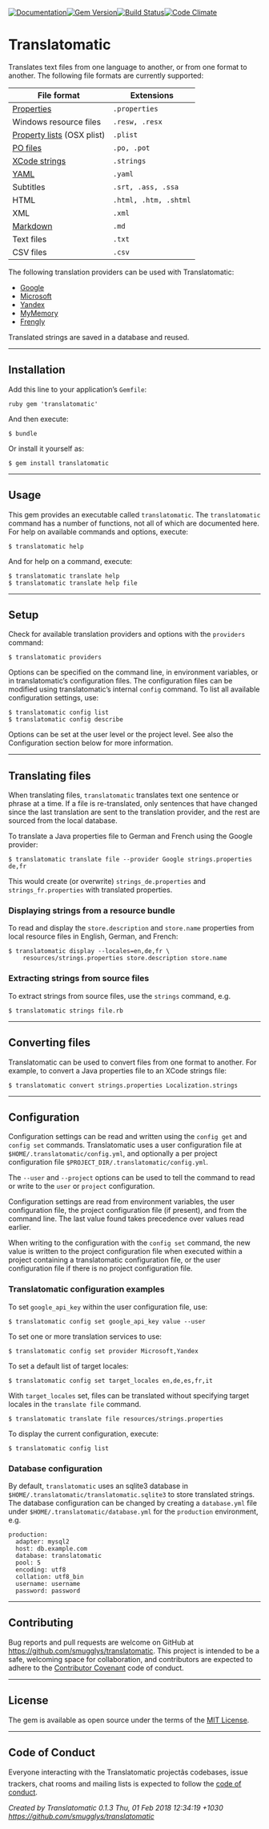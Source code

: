 [![Documentation](http://img.shields.io/badge/yard-docs-blue.svg)](http://www.rubydoc.info/gems/translatomatic)[![Gem Version](https://badge.fury.io/rb/translatomatic.svg)](https://badge.fury.io/rb/translatomatic)[![Build Status](https://travis-ci.org/smugglys/translatomatic.svg?branch=master)](https://travis-ci.org/smugglys/translatomatic)[![Code Climate](https://codeclimate.com/github/smugglys/translatomatic.svg)](https://codeclimate.com/github/smugglys/translatomatic)

# Translatomatic

Translates text files from one language to another, or from one format to another. The following file formats are currently supported:

| File format | Extensions |
| --- | --- |
| [Properties](https://en.wikipedia.org/wiki/.properties) | `.properties` |
| Windows resource files | `.resw, .resx` |
| [Property lists](https://en.wikipedia.org/wiki/Property_list) (OSX plist) | `.plist` |
| [PO files](https://www.gnu.org/software/gettext/manual/html_node/PO-Files.html) | `.po, .pot` |
| [XCode strings](https://developer.apple.com/library/content/documentation/Cocoa/Conceptual/LoadingResources/Strings/Strings.html) | `.strings` |
| [YAML](http://yaml.org/) | `.yaml` |
| Subtitles | `.srt, .ass, .ssa` |
| HTML | `.html, .htm, .shtml` |
| XML | `.xml` |
| [Markdown](https://en.wikipedia.org/wiki/Markdown) | `.md` |
| Text files | `.txt` |
| CSV files | `.csv` |

The following translation providers can be used with Translatomatic:

- [Google](https://cloud.google.com/translate/)
- [Microsoft](https://www.microsoft.com/en-us/translator/translatorapi.aspx)
- [Yandex](https://tech.yandex.com/translate/)
- [MyMemory](https://mymemory.translated.net/doc/)
- [Frengly](http://www.frengly.com/api)

Translated strings are saved in a database and reused.

* * *

## Installation

Add this line to your application’s `Gemfile`:

`ruby
gem 'translatomatic'
`

And then execute:

    $ bundle

Or install it yourself as:

    $ gem install translatomatic

* * *

## Usage

This gem provides an executable called `translatomatic`. The `translatomatic` command has a number of functions, not all of which are documented here. For help on available commands and options, execute:

    $ translatomatic help

And for help on a command, execute:

    $ translatomatic translate help
    $ translatomatic translate help file

* * *

## Setup

Check for available translation providers and options with the `providers` command:

    $ translatomatic providers

Options can be specified on the command line, in environment variables, or in translatomatic’s configuration files. The configuration files can be modified using translatomatic’s internal `config` command. To list all available configuration settings, use:

    $ translatomatic config list
    $ translatomatic config describe

Options can be set at the user level or the project level. See also the Configuration section below for more information.

* * *

## Translating files

When translating files, `translatomatic` translates text one sentence or phrase at a time. If a file is re-translated, only sentences that have changed since the last translation are sent to the translation provider, and the rest are sourced from the local database.

To translate a Java properties file to German and French using the Google provider:

    $ translatomatic translate file --provider Google strings.properties de,fr

This would create (or overwrite) `strings_de.properties` and `strings_fr.properties` with translated properties.

### Displaying strings from a resource bundle

To read and display the `store.description` and `store.name` properties from local resource files in English, German, and French:

    $ translatomatic display --locales=en,de,fr \
        resources/strings.properties store.description store.name

### Extracting strings from source files

To extract strings from source files, use the `strings` command, e.g.

    $ translatomatic strings file.rb

* * *

## Converting files

Translatomatic can be used to convert files from one format to another. For example, to convert a Java properties file to an XCode strings file:

    $ translatomatic convert strings.properties Localization.strings

* * *

## Configuration

Configuration settings can be read and written using the `config get` and `config set` commands. Translatomatic uses a user configuration file at `$HOME/.translatomatic/config.yml`, and optionally a per project configuration file `$PROJECT_DIR/.translatomatic/config.yml`.

The `--user` and `--project` options can be used to tell the command to read or write to the `user` or `project` configuration.

Configuration settings are read from environment variables, the user configuration file, the project configuration file (if present), and from the command line. The last value found takes precedence over values read earlier.

When writing to the configuration with the `config set` command, the new value is written to the project configuration file when executed within a project containing a translatomatic configuration file, or the user configuration file if there is no project configuration file.

### Translatomatic configuration examples

To set `google_api_key` within the user configuration file, use:

    $ translatomatic config set google_api_key value --user

To set one or more translation services to use:

    $ translatomatic config set provider Microsoft,Yandex

To set a default list of target locales:

    $ translatomatic config set target_locales en,de,es,fr,it

With `target_locales` set, files can be translated without specifying target locales in the `translate file` command.

    $ translatomatic translate file resources/strings.properties

To display the current configuration, execute:

    $ translatomatic config list

### Database configuration

By default, `translatomatic` uses an sqlite3 database in `$HOME/.translatomatic/translatomatic.sqlite3` to store translated strings. The database configuration can be changed by creating a `database.yml` file under `$HOME/.translatomatic/database.yml` for the `production` environment, e.g.

    production:
      adapter: mysql2
      host: db.example.com
      database: translatomatic
      pool: 5
      encoding: utf8
      collation: utf8_bin
      username: username
      password: password

* * *

## Contributing

Bug reports and pull requests are welcome on GitHub at https://github.com/smugglys/translatomatic. This project is intended to be a safe, welcoming space for collaboration, and contributors are expected to adhere to the [Contributor Covenant](http://contributor-covenant.org) code of conduct.

* * *

## License

The gem is available as open source under the terms of the [MIT License](https://opensource.org/licenses/MIT).

* * *

## Code of Conduct

Everyone interacting with the Translatomatic projectâs codebases, issue trackers, chat rooms and mailing lists is expected to follow the [code of conduct](https://github.com/smugglys/translatomatic/blob/master/CODE_OF_CONDUCT.md).

_Created by Translatomatic 0.1.3 Thu, 01 Feb 2018 12:34:19 +1030 https://github.com/smugglys/translatomatic_
